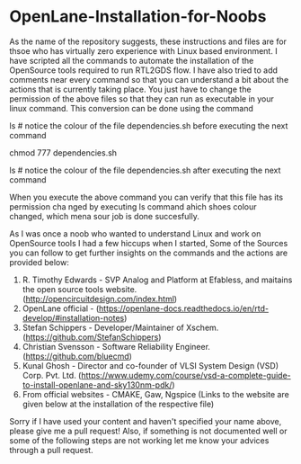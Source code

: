 # OpenLane-Installation-for-Noobs

As the name of the repository suggests, these instructions and files are for thsoe who has virtually zero experience with Linux based environment.
I have scripted all the commands to automate the installation of the OpenSource tools required to run RTL2GDS flow.
I have also tried to add comments near every command so that you can understand a bit about the actions that is currently taking place.
You just have to change the permission of the above files so that they can run as executable in your linux command.
This conversion can be done using the command

ls # notice the colour of the file dependencies.sh before executing the next command

chmod 777 dependencies.sh

ls # notice the colour of the file dependencies.sh after executing the next command


When you execute the above command you can verify that this file has its permission cha nged by executing ls command ahich shoes colour changed, which mena sour job is done succesfully.

As I was once a noob who wanted to understand Linux and work on OpenSource tools I had a few hiccups when I started, Some of the Sources you can follow to get further insights on the commands and the actions are provided below:

1. R. Timothy Edwards     - SVP Analog and Platform at Efabless, and maitains the open source tools website. (http://opencircuitdesign.com/index.html)
2. OpenLane official      - (https://openlane-docs.readthedocs.io/en/rtd-develop/#installation-notes)
3. Stefan Schippers       - Developer/Maintainer of Xschem.   (https://github.com/StefanSchippers)
4. Christian Svensson     - Software Reliability Engineer.    (https://github.com/bluecmd)
4. Kunal Ghosh            - Director and co-founder of VLSI System Design (VSD) Corp. Pvt. Ltd. 
                            (https://www.udemy.com/course/vsd-a-complete-guide-to-install-openlane-and-sky130nm-pdk/)
5. From official websites - CMAKE, Gaw, Ngspice (Links to the website are given below at the installation of the respective file)


Sorry if I have used your content and haven't specified your name above, please give me a pull request!
Also, if something is not documented well or some of the following steps are not working let me know your advices through a pull request.
